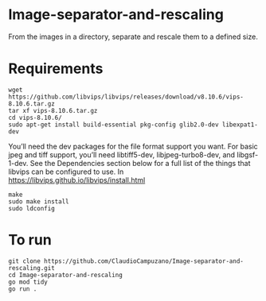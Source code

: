 # Image-separator-and-rescaling
From the images in a directory, separate and rescale them to a defined size.

# Requirements
```
wget https://github.com/libvips/libvips/releases/download/v8.10.6/vips-8.10.6.tar.gz
tar xf vips-8.10.6.tar.gz
cd vips-8.10.6/
sudo apt-get install build-essential pkg-config glib2.0-dev libexpat1-dev
```

You’ll need the dev packages for the file format support you want. For basic jpeg and tiff support, you’ll need libtiff5-dev, libjpeg-turbo8-dev, and libgsf-1-dev. See the Dependencies section below for a full list of the things that libvips can be configured to use.
In https://libvips.github.io/libvips/install.html

```
make
sudo make install
sudo ldconfig
```

# To run

```
git clone https://github.com/ClaudioCampuzano/Image-separator-and-rescaling.git
cd Image-separator-and-rescaling
go mod tidy
go run .
```
